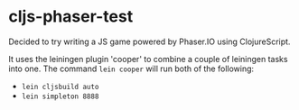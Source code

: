 cljs-phaser-test
================

Decided to try writing a JS game powered by Phaser.IO using ClojureScript.

It uses the leiningen plugin 'cooper' to combine a couple of leiningen tasks into one.
The command `lein cooper` will run both of the following:
* `lein cljsbuild auto`
* `lein simpleton 8888`
